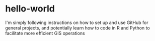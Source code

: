 # hello-world
I'm simply following instructions on how to set up and use GitHub for general projects, and potentially learn how to code in R and Python to facilitate more efficient GIS operations
